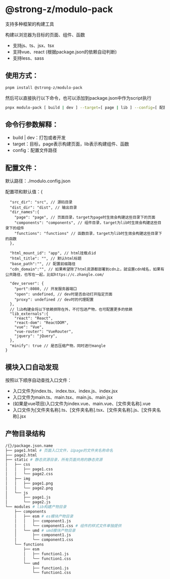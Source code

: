 # @strong-z/modulo-pack

支持多种框架的构建工具

构建以浏览器为目标的页面、组件、函数

- 支持js、ts、jsx、tsx
- 支持vue、react (根据package.json的依赖自动判断)
- 支持less、sass

## 使用方式：

```bash
pnpm install @strong-z/modulo-pack
```

然后可以直接执行以下命令，也可以添加到package.json中作为script执行

```bash
pnpx modulo-pack [ build | dev ] --target=[ page | lib ] --config=[ 配置文件路径 ]
```

## 命令行参数解释：

- build | dev：打包或者开发
- target：目标，page表示构建页面，lib表示构建组件、函数
- config：配置文件路径

## 配置文件：

默认路径：./modulo.config.json

配置项和默认值：{

```jsonc
  "src_dir": "src", // 源码目录
  "dist_dir": "dist", // 输出目录
  "dir_names":{
    "page": "page", // 页面目录，target为page时生效会构建这些目录下的页面
    "components": "components", // 组件目录，target为lib时生效会构建这些目录下的组件
    "functions": "functions" // 函数目录，target为lib时生效会构建这些目录下的函数
  },

  "html_mount_id": "app", // html挂载点id
  "html_title": "", // 默认html标题
  "base_path":"", // 配置前缀路径
  "cdn_domain":"", // 如果希望除了html资源都部署到cdn上，就设置cdn域名，如果有公共路径，也写在一起，比如https://c.zhangle.com/

  "dev_server": {
    "port":8080, // 开发服务器端口
    "open": undefined, // dev时是否自动打开指定页面
    "proxy": undefined // dev时的代理配置
  },
  // lib构建会将以下依赖排除在外，不打包进产物，也可配置更多的依赖
  "lib_externals":{
    "react": "React",
    "react-dom": "ReactDOM",
    "vue": "Vue",
    "vue-router": "VueRouter",
    "jquery": "jQuery",
  },
  "minify": true // 是否压缩产物，同时进行mangle
}
```

## 模块入口自动发现

按照以下顺序自动查找入口文件：

- 入口文件为index.ts、index.tsx、index.js、index.jsx
- 入口文件为main.ts、main.tsx、main.js、main.jsx
- (如果是vue项目)入口文件为index.vue、main.vue、[文件夹名称].vue
- 入口文件为[文件夹名称].ts、[文件夹名称].tsx、[文件夹名称].js、[文件夹名称].jsx

## 产物目录结构

```bash
/{}/package.json.name
├── page1.html # 页面入口文件，以page的文件夹名称命名
├── page2.html
├── static # 静态资源目录，所有页面共用的静态资源
│   ├── css
│   │   ├── page1.css
│   │   └── page2.css
│   ├── img
│   │   ├── page1.png
│   │   └── page2.png
│   └── js
│       ├── page1.js
│       └── page2.js
└── modules # lib构建产物目录
    ├── components
    │   ├── esm # es模块产物目录
    │   │   ├── component1.js
    │   │   └── component1.css # 组件的样式文件单独提供
    │   └── umd # umd模块产物目录
    │       ├── component1.js
    │       └── component1.css 
    └── functions
        ├── esm
        │   ├── function1.js
        │   └── function1.css
        └── umd
            ├── function1.js
            └── function1.css
```
